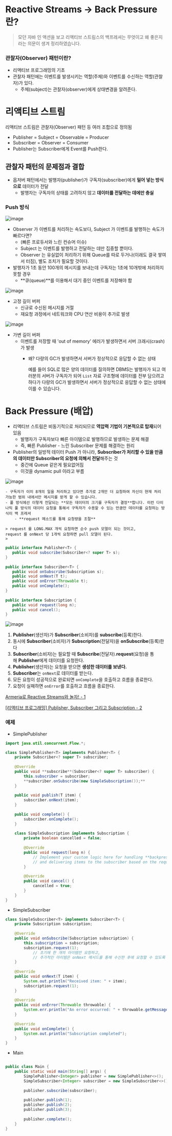 # Reactive Streams → Back Pressure란?

> 모던 자바 인 액션을 보고 리액티브 스트림스의 백프레셔는 무엇이고 왜 좋은지 라는 의문이 생겨 정리하였습니다. 

### 관찰자(Observer) 패턴이란?

- 리액티브 프로그래밍의 기초
- 관찰자 패턴에는 이벤트를 발생시키는 역할(주체)와 이벤트를 수신하는 역할(관찰자)가 있다.
    - 주체(subject)는 관찰자(observer)에게 상태변경을 알려준다.

# 리액티브 스트림

리액티브 스트림은 관찰자(Observer) 패턴 등 여러 조합으로 정의됨

- Publisher = Subject = Observable = Producer
- Subscriber = Observer = Consumer
- Publisher는 Subscriber에게 Event를 Push한다.

## **관찰자 패턴의 문제점과 결합**

- 옵저버 패턴에서는 발행자(publisher)가 구독자(subscriber)에게 **밀어 넣는 방식으로** 데이터가 전달
    - 발행자는 구독자의 상태를 고려하지 않고 **데이터를 전달하는 데에만 충실**

### Push 방식

![image](https://github.com/jminkkk/TIL/assets/102847513/ce4eaacb-0fe6-47e6-b98c-e5f2fc2203a8)

- Observer 가 이벤트를 처리하는 속도보다, Subject 가 이벤트를 발행하는 속도가 빠르다면?
    - (빠른 프로듀서와 느린 컨슈머 이슈)
    - Subject 는 이벤트를 발행하고 전달하는 데만 집중할 뿐이다.
    - Observer 는 유실없이 처리하기 위해 Queue를 따로 두거나(이래도 결국 쌓여서 터짐), 별도 조치가 필요할 것이다.
- 발행자가 1초 동안 100개의 메시지를 보내는데 구독자는 1초에 10개밖에 처리하지 못할 경우
    - **큐(queue)**를 이용해서 대기 중인 이벤트를 저장해야 함

![image](https://github.com/jminkkk/TIL/assets/102847513/7558820a-30ef-435a-af2a-79710d6fe0c7)

- 고정 길이 버퍼
    - 신규로 수신된 메시지를 거절
    - 재요청 과정에서 네트워크와 CPU 연산 비용이 추가로 발생

![image](https://github.com/jminkkk/TIL/assets/102847513/6080cf91-989c-4d74-86ac-f4266445ca56)

- 가변 길이 버퍼
    - 이벤트를 저장할 때 'out of memory' 에러가 발생하면서 서버 크래시(crash)가 발생
        - 왜? 다량의 GC가 발생하면서 서버가 정상적으로 응답할 수 없는 상태
            
            예를 들어 SQL로 많은 양의 데이터를 질의하면 DBMS는 발행자가 되고 여러분의 서버가 구독자가 되어 `List` 자료 구조형에 데이터를 전부 담으려고 하다가 다량의 GC가 발생하면서 서버가 정상적으로 응답할 수 없는 상태에 이를 수 있습니다.
            

# Back Pressure (배압)

- 리액티브 스트림은 비동기적으로 처리되므로 **역압력 기법이 기본적으로 탑재**되어 있음
    - 발행자가 구독자보다 빠른 아이템으로 발행하므로 발생하는 문제 해결
    - 즉, 빠른 Publisher - 느린 Subscriber 문제를 해결하는 원리
- Publisher의 일방적 데이터 Push 가 아니라, **Subscriber가 처리할 수 있을 만큼의 데이터만 Subscriber의 요청에 의해서 전달**해주는 것
    - 중간에 Queue 같은게 필요없어짐
    - 이것을 dynamic pull 이라고 부름
    
![image](https://github.com/jminkkk/TIL/assets/102847513/c261ef99-8c23-40ab-b1b2-ff7b249c0dbe)
    
    - 구독자가 이미 8개의 일을 처리하고 있다면 추가로 2개만 더 요청하여 자신이 현재 처리 가능한 범위 내에서만 메시지를 받게 할 수 있습니다.
    - 풀 방식에선 이렇게 전달되는 **모든 데이터의 크기를 구독자가 결정**합니다. 이런 다이나믹 풀 방식의 데이터 요청을 통해서 구독자가 수용할 수 있는 만큼만 데이터를 요청하는 방식이 백 프레셔
        - **request 메소드를 통해 요청량을 조절**
    
    > request 를 LONG.MAX 개씩 요청하면 순수 push 모델이 되는 것이고,
    request 를 onNext 당 1개씩 요청하면 pull 모델이 된다.
    > 

```java
public interface Publisher<T> {
   public void subscribe(Subscriber<? super T> s);
}
 
public interface Subscriber<T> {
   public void onSubscribe(Subscription s);
   public void onNext(T t);
   public void onError(Throwable t);
   public void onComplete();
}
 
public interface Subscription {
   public void request(long n);
   public void cancel();
}
```

![image](https://github.com/jminkkk/TIL/assets/102847513/0bdcd8f9-afb6-42ef-8def-b9f76e32b07c)

1. **Publisher**(생산자)가 **Subscriber**(소비자)를 **subscribe**(등록)한다.
2. 동시에 **Subscriber**(소비자)가 **Subscription**(전달자)을 **onSubscribe**(등록)한다
3. **Subscriber**(소비자)는 필요할 때 **Subscribe**(전달자).**request**(요청)을 통해 **Publisher**에게 데이터를 요청한다.
4. **Publisher**(생산자)는 요청을 받으면 **생성한 데이터를 보낸다.**
5. **Subscriber**는 `onNext`로 데이터를 받는다.
6. 모든 요청이 성공적으로 완료되면 `onComplete`을 호출하고 흐름을 종료한다.
7. 요청이 실패하면 `onError`를 호출하고 흐름을 종료한다.

[Armeria로 Reactive Streams와 놀자! - 1](https://engineering.linecorp.com/ko/blog/reactive-streams-with-armeria-1)

[[리액티브 프로그래밍] Publisher, Subscriber 그리고 Subscription - 2](https://bgpark.tistory.com/160)

### 예제
+ SimplePublisher
```java
import java.util.concurrent.Flow.*;

class SimplePublisher<T> implements Publisher<T> {
    private Subscriber<? super T> subscriber;
    
    @Override
    public void **subscribe**(Subscriber<? super T> subscriber) {
        this.subscriber = subscriber;
        **subscriber.onSubscribe(new SimpleSubscription());**
    }
    
    public void publish(T item) {
        subscriber.onNext(item);
    }
    
    public void complete() {
        subscriber.onComplete();
    }
    
    class SimpleSubscription implements Subscription {
        private boolean cancelled = false;
        
        @Override
        public void request(long n) {
            // Implement your custom logic here for handling **backpressure**
            // and delivering items to the subscriber based on the requested demand
        }
        
        @Override
        public void cancel() {
            cancelled = true;
        }
    }
}
```
+ SimpleSubscriber
```java
class SimpleSubscriber<T> implements Subscriber<T> {
    private Subscription subscription;
    
    @Override
    public void onSubscribe(Subscription subscription) {
        this.subscription = subscription;
        subscription.request(1);
			// 초기에 한 개의 아이템만 요청하고, 
			// 추가적인 아이템은 onNext 메서드를 통해 수신한 후에 요청할 수 있도록 하는 것
    }
    
    @Override
    public void onNext(T item) {
        System.out.println("Received item: " + item);
        subscription.request(1);
    }
    
    @Override
    public void onError(Throwable throwable) {
        System.err.println("An error occurred: " + throwable.getMessage());
    }
    
    @Override
    public void onComplete() {
        System.out.println("Subscription completed");
    }
}
```
+ Main
```java

public class Main {
    public static void main(String[] args) {
        SimplePublisher<Integer> publisher = new SimplePublisher<>();
        SimpleSubscriber<Integer> subscriber = new SimpleSubscriber<>();
        
        publisher.subscribe(subscriber);
        
        publisher.publish(1);
        publisher.publish(2);
        publisher.publish(3);
        
        publisher.complete();
    }
}
```